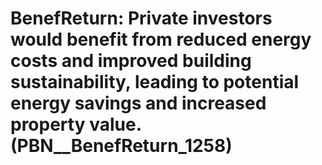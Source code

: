 # BenefReturn: __Private investors would benefit from reduced energy costs and improved building sustainability, leading to potential energy savings and increased property value.__ (PBN__BenefReturn_1258)

